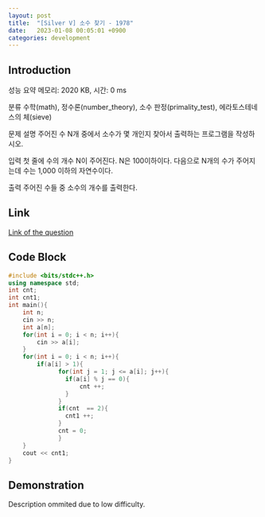 ```yaml
---
layout: post
title:  "[Silver V] 소수 찾기 - 1978"
date:   2023-01-08 00:05:01 +0900
categories: development
---
```


## Introduction

성능 요약
메모리: 2020 KB, 시간: 0 ms

분류
수학(math), 정수론(number_theory), 소수 판정(primality_test), 에라토스테네스의 체(sieve)

문제 설명
주어진 수 N개 중에서 소수가 몇 개인지 찾아서 출력하는 프로그램을 작성하시오.

입력
첫 줄에 수의 개수 N이 주어진다. N은 100이하이다. 다음으로 N개의 수가 주어지는데 수는 1,000 이하의 자연수이다.

출력
주어진 수들 중 소수의 개수를 출력한다.

## Link

[Link of the question](https://www.acmicpc.net/problem/1978)

## Code Block

```c++
#include <bits/stdc++.h>
using namespace std;
int cnt;
int cnt1;
int main(){
    int n;
    cin >> n;
    int a[n];
    for(int i = 0; i < n; i++){
        cin >> a[i];
    }
    for(int i = 0; i < n; i++){
        if(a[i] > 1){
              for(int j = 1; j <= a[i]; j++){
                if(a[i] % j == 0){
                    cnt ++;
                }
              }
              if(cnt  == 2){
                cnt1 ++;
              }
              cnt = 0;
              }
    }
    cout << cnt1;
}
```

## Demonstration

Description ommited due to low difficulty.
